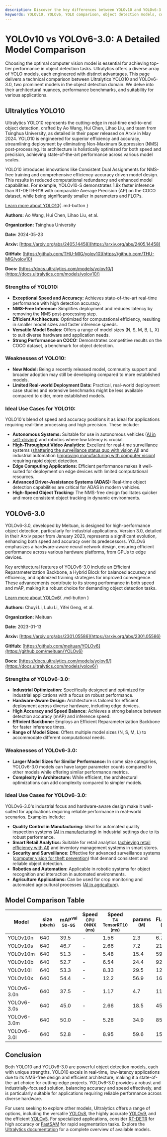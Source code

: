 ```yaml
---
description: Discover the key differences between YOLOv10 and YOLOv6-3.0, including architecture, performance benchmarks, and ideal use cases for object detection.
keywords: YOLOv10, YOLOv6, YOLO comparison, object detection models, computer vision, deep learning, benchmark, NMS-free, model architecture, Ultralytics
---
```


# YOLOv10 vs YOLOv6-3.0: A Detailed Model Comparison

Choosing the optimal computer vision model is essential for achieving top-tier performance in object detection tasks. Ultralytics offers a diverse array of YOLO models, each engineered with distinct advantages. This page delivers a technical comparison between Ultralytics YOLO10 and YOLOv6-3.0, two prominent models in the object detection domain. We delve into their architectural nuances, performance benchmarks, and suitability for various applications.

<script async src="https://cdn.jsdelivr.net/npm/chart.js@3.9.1/dist/chart.min.js"></script>
<script defer src="../../javascript/benchmark.js"></script>

<canvas id="modelComparisonChart" width="1024" height="400" active-models='["YOLOv10", "YOLOv6-3.0"]'></canvas>

## Ultralytics YOLO10

Ultralytics YOLO10 represents the cutting-edge in real-time end-to-end object detection, crafted by Ao Wang, Hui Chen, Lihao Liu, and team from Tsinghua University, as detailed in their paper released on Arxiv in May 2024. YOLO10 is engineered for superior efficiency and accuracy, streamlining deployment by eliminating Non-Maximum Suppression (NMS) post-processing. Its architecture is holistically optimized for both speed and precision, achieving state-of-the-art performance across various model scales.

YOLO10 introduces innovations like Consistent Dual Assignments for NMS-free training and comprehensive efficiency-accuracy driven model design. This results in reduced computational redundancy and enhanced model capabilities. For example, YOLOv10-S demonstrates 1.8x faster inference than RT-DETR-R18 with comparable Average Precision (AP) on the COCO dataset, while being significantly smaller in parameters and FLOPs.

[Learn more about YOLO10](https://docs.ultralytics.com/models/yolov10/){ .md-button }

**Authors:** Ao Wang, Hui Chen, Lihao Liu, et al.

**Organization:** Tsinghua University

**Date:** 2024-05-23

**Arxiv:** [https://arxiv.org/abs/2405.14458](https://arxiv.org/abs/2405.14458)

**GitHub:** [https://github.com/THU-MIG/yolov10](https://github.com/THU-MIG/yolov10)

**Docs:** [https://docs.ultralytics.com/models/yolov10/](https://docs.ultralytics.com/models/yolov10/)

### Strengths of YOLO10:

- **Exceptional Speed and Accuracy:** Achieves state-of-the-art real-time performance with high detection accuracy.
- **NMS-Free Inference:** Simplifies deployment and reduces latency by removing the NMS post-processing step.
- **Efficient Architecture:** Optimized for computational efficiency, resulting in smaller model sizes and faster inference speeds.
- **Versatile Model Scales:** Offers a range of model sizes (N, S, M, B, L, X) to suit diverse hardware and application needs.
- **Strong Performance on COCO:** Demonstrates competitive results on the COCO dataset, a benchmark for object detection.

### Weaknesses of YOLO10:

- **New Model:** Being a recently released model, community support and broader adoption may still be developing compared to more established models.
- **Limited Real-world Deployment Data:** Practical, real-world deployment case studies and extensive benchmarks might be less available compared to older, more established models.

### Ideal Use Cases for YOLO10:

YOLO10's blend of speed and accuracy positions it as ideal for applications requiring real-time processing and high precision. These include:

- **Autonomous Systems:** Suitable for use in autonomous vehicles ([AI in self-driving](https://www.ultralytics.com/solutions/ai-in-self-driving)) and robotics where low latency is crucial.
- **High-Throughput Video Analytics:** Excellent for real-time surveillance systems ([shattering the surveillance status quo with vision AI](https://www.ultralytics.com/blog/shattering-the-surveillance-status-quo-with-vision-ai)) and industrial automation ([improving manufacturing with computer vision](https://www.ultralytics.com/blog/improving-manufacturing-with-computer-vision)) requiring rapid object detection.
- **Edge Computing Applications:** Efficient performance makes it well-suited for deployment on edge devices with limited computational resources.
- **Advanced Driver-Assistance Systems (ADAS):** Real-time object detection capabilities are critical for ADAS in modern vehicles.
- **High-Speed Object Tracking:** The NMS-free design facilitates quicker and more consistent object tracking in dynamic environments.

## YOLOv6-3.0

YOLOv6-3.0, developed by Meituan, is designed for high-performance object detection, particularly for industrial applications. Version 3.0, detailed in their Arxiv paper from January 2023, represents a significant evolution, enhancing both speed and accuracy over its predecessors. YOLOv6 emphasizes a hardware-aware neural network design, ensuring efficient performance across various hardware platforms, from GPUs to edge devices.

Key architectural features of YOLOv6-3.0 include an Efficient Reparameterization Backbone, a Hybrid Block for balanced accuracy and efficiency, and optimized training strategies for improved convergence. These advancements contribute to its strong performance in both speed and mAP, making it a robust choice for demanding object detection tasks.

[Learn more about YOLOv6](https://docs.ultralytics.com/models/yolov6/){ .md-button }

**Authors:** Chuyi Li, Lulu Li, Yifei Geng, et al.

**Organization:** Meituan

**Date:** 2023-01-13

**Arxiv:** [https://arxiv.org/abs/2301.05586](https://arxiv.org/abs/2301.05586)

**GitHub:** [https://github.com/meituan/YOLOv6](https://github.com/meituan/YOLOv6)

**Docs:** [https://docs.ultralytics.com/models/yolov6/](https://docs.ultralytics.com/models/yolov6/)

### Strengths of YOLOv6-3.0:

- **Industrial Optimization:** Specifically designed and optimized for industrial applications with a focus on robust performance.
- **Hardware-Aware Design:** Architecture is tailored for efficient deployment across diverse hardware, including edge devices.
- **High Accuracy and Speed Balance:** Achieves a strong balance between detection accuracy (mAP) and inference speed.
- **Efficient Backbone:** Employs an Efficient Reparameterization Backbone for faster inference times.
- **Range of Model Sizes:** Offers multiple model sizes (N, S, M, L) to accommodate different computational needs.

### Weaknesses of YOLOv6-3.0:

- **Larger Model Sizes for Similar Performance:** In some size categories, YOLOv6-3.0 models can have larger parameter counts compared to other models while offering similar performance metrics.
- **Complexity in Architecture:** While efficient, the architectural optimizations can add complexity compared to simpler models.

### Ideal Use Cases for YOLOv6-3.0:

YOLOv6-3.0's industrial focus and hardware-aware design make it well-suited for applications requiring reliable performance in real-world scenarios. Examples include:

- **Quality Control in Manufacturing:** Ideal for automated quality inspection systems ([AI in manufacturing](https://www.ultralytics.com/solutions/ai-in-manufacturing)) in industrial settings due to its robust performance.
- **Smart Retail Analytics:** Suitable for retail analytics ([achieving retail efficiency with AI](https://www.ultralytics.com/blog/achieving-retail-efficiency-with-ai)) and inventory management systems in smart stores.
- **Security and Surveillance:** Effective for advanced surveillance systems ([computer vision for theft prevention](https://www.ultralytics.com/blog/computer-vision-for-theft-prevention-enhancing-security)) that demand consistent and reliable object detection.
- **Robotics and Automation:** Applicable in robotic systems for object recognition and interaction in automated environments.
- **Agriculture Applications:** Can be used for crop monitoring and automated agricultural processes ([AI in agriculture](https://www.ultralytics.com/solutions/ai-in-agriculture)).

## Model Comparison Table

| Model       | size<br><sup>(pixels) | mAP<sup>val<br>50-95 | Speed<br><sup>CPU ONNX<br>(ms) | Speed<br><sup>T4 TensorRT10<br>(ms) | params<br><sup>(M) | FLOPs<br><sup>(B) |
| ----------- | --------------------- | -------------------- | ------------------------------ | ----------------------------------- | ------------------ | ----------------- |
| YOLOv10n    | 640                   | 39.5                 | -                              | 1.56                                | 2.3                | 6.7               |
| YOLOv10s    | 640                   | 46.7                 | -                              | 2.66                                | 7.2                | 21.6              |
| YOLOv10m    | 640                   | 51.3                 | -                              | 5.48                                | 15.4               | 59.1              |
| YOLOv10b    | 640                   | 52.7                 | -                              | 6.54                                | 24.4               | 92.0              |
| YOLOv10l    | 640                   | 53.3                 | -                              | 8.33                                | 29.5               | 120.3             |
| YOLOv10x    | 640                   | 54.4                 | -                              | 12.2                                | 56.9               | 160.4             |
|             |                       |                      |                                |                                     |                    |                   |
| YOLOv6-3.0n | 640                   | 37.5                 | -                              | 1.17                                | 4.7                | 11.4              |
| YOLOv6-3.0s | 640                   | 45.0                 | -                              | 2.66                                | 18.5               | 45.3              |
| YOLOv6-3.0m | 640                   | 50.0                 | -                              | 5.28                                | 34.9               | 85.8              |
| YOLOv6-3.0l | 640                   | 52.8                 | -                              | 8.95                                | 59.6               | 150.7             |

## Conclusion

Both YOLO10 and YOLOv6-3.0 are powerful object detection models, each with unique strengths. YOLO10 excels in real-time, low-latency applications due to its NMS-free design and efficient architecture, making it a state-of-the-art choice for cutting-edge projects. YOLOv6-3.0 provides a robust and industrially-focused solution, balancing accuracy and speed effectively, and is particularly suitable for applications requiring reliable performance across diverse hardware.

For users seeking to explore other models, Ultralytics offers a range of options, including the versatile [YOLOv8](https://docs.ultralytics.com/models/yolov8/), the highly accurate [YOLOv9](https://docs.ultralytics.com/models/yolov9/), and the efficient [YOLOv5](https://docs.ultralytics.com/models/yolov5/). For specialized applications, consider [RT-DETR](https://docs.ultralytics.com/models/rtdetr/) for high accuracy or [FastSAM](https://docs.ultralytics.com/models/fast-sam/) for rapid segmentation tasks. Explore the [Ultralytics documentation](https://docs.ultralytics.com/models/) for a complete overview of available models.